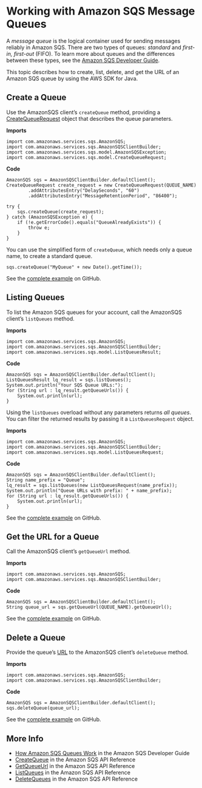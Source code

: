 # Working with Amazon SQS Message Queues<a name="examples-sqs-message-queues"></a>

A *message queue* is the logical container used for sending messages reliably in Amazon SQS\. There are two types of queues: *standard* and *first\-in, first\-out* \(FIFO\)\. To learn more about queues and the differences between these types, see the [Amazon SQS Developer Guide](https://docs.aws.amazon.com/AWSSimpleQueueService/latest/SQSDeveloperGuide/)\.

This topic describes how to create, list, delete, and get the URL of an Amazon SQS queue by using the AWS SDK for Java\.

## Create a Queue<a name="sqs-create-queue"></a>

Use the AmazonSQS client’s `createQueue` method, providing a [CreateQueueRequest](https://docs.aws.amazon.com/sdk-for-java/v1/reference/com/amazonaws/services/sqs/model/CreateQueueRequest.html) object that describes the queue parameters\.

 **Imports** 

```
import com.amazonaws.services.sqs.AmazonSQS;
import com.amazonaws.services.sqs.AmazonSQSClientBuilder;
import com.amazonaws.services.sqs.model.AmazonSQSException;
import com.amazonaws.services.sqs.model.CreateQueueRequest;
```

 **Code** 

```
AmazonSQS sqs = AmazonSQSClientBuilder.defaultClient();
CreateQueueRequest create_request = new CreateQueueRequest(QUEUE_NAME)
        .addAttributesEntry("DelaySeconds", "60")
        .addAttributesEntry("MessageRetentionPeriod", "86400");

try {
    sqs.createQueue(create_request);
} catch (AmazonSQSException e) {
    if (!e.getErrorCode().equals("QueueAlreadyExists")) {
        throw e;
    }
}
```

You can use the simplified form of `createQueue`, which needs only a queue name, to create a standard queue\.

```
sqs.createQueue("MyQueue" + new Date().getTime());
```

See the [complete example](https://github.com/awsdocs/aws-doc-sdk-examples/blob/master/java/example_code/sqs/src/main/java/aws/example/sqs/UsingQueues.java) on GitHub\.

## Listing Queues<a name="sqs-list-queues"></a>

To list the Amazon SQS queues for your account, call the AmazonSQS client’s `listQueues` method\.

 **Imports** 

```
import com.amazonaws.services.sqs.AmazonSQS;
import com.amazonaws.services.sqs.AmazonSQSClientBuilder;
import com.amazonaws.services.sqs.model.ListQueuesResult;
```

 **Code** 

```
AmazonSQS sqs = AmazonSQSClientBuilder.defaultClient();
ListQueuesResult lq_result = sqs.listQueues();
System.out.println("Your SQS Queue URLs:");
for (String url : lq_result.getQueueUrls()) {
    System.out.println(url);
}
```

Using the `listQueues` overload without any parameters returns *all queues*\. You can filter the returned results by passing it a `ListQueuesRequest` object\.

 **Imports** 

```
import com.amazonaws.services.sqs.AmazonSQS;
import com.amazonaws.services.sqs.AmazonSQSClientBuilder;
import com.amazonaws.services.sqs.model.ListQueuesRequest;
```

 **Code** 

```
AmazonSQS sqs = AmazonSQSClientBuilder.defaultClient();
String name_prefix = "Queue";
lq_result = sqs.listQueues(new ListQueuesRequest(name_prefix));
System.out.println("Queue URLs with prefix: " + name_prefix);
for (String url : lq_result.getQueueUrls()) {
    System.out.println(url);
}
```

See the [complete example](https://github.com/awsdocs/aws-doc-sdk-examples/blob/master/java/example_code/sqs/src/main/java/aws/example/sqs/UsingQueues.java) on GitHub\.

## Get the URL for a Queue<a name="sqs-get-queue-url"></a>

Call the AmazonSQS client’s `getQueueUrl` method\.

 **Imports** 

```
import com.amazonaws.services.sqs.AmazonSQS;
import com.amazonaws.services.sqs.AmazonSQSClientBuilder;
```

 **Code** 

```
AmazonSQS sqs = AmazonSQSClientBuilder.defaultClient();
String queue_url = sqs.getQueueUrl(QUEUE_NAME).getQueueUrl();
```

See the [complete example](https://github.com/awsdocs/aws-doc-sdk-examples/blob/master/java/example_code/sqs/src/main/java/aws/example/sqs/UsingQueues.java) on GitHub\.

## Delete a Queue<a name="sqs-delete-queue"></a>

Provide the queue’s [URL](#sqs-get-queue-url) to the AmazonSQS client’s `deleteQueue` method\.

 **Imports** 

```
import com.amazonaws.services.sqs.AmazonSQS;
import com.amazonaws.services.sqs.AmazonSQSClientBuilder;
```

 **Code** 

```
AmazonSQS sqs = AmazonSQSClientBuilder.defaultClient();
sqs.deleteQueue(queue_url);
```

See the [complete example](https://github.com/awsdocs/aws-doc-sdk-examples/blob/master/java/example_code/sqs/src/main/java/aws/example/sqs/UsingQueues.java) on GitHub\.

## More Info<a name="more-info"></a>
+  [How Amazon SQS Queues Work](https://docs.aws.amazon.com/AWSSimpleQueueService/latest/SQSDeveloperGuide/sqs-how-it-works.html) in the Amazon SQS Developer Guide
+  [CreateQueue](http://docs.aws.amazon.com/AWSSimpleQueueService/latest/APIReference/API_CreateQueue.html) in the Amazon SQS API Reference
+  [GetQueueUrl](http://docs.aws.amazon.com/AWSSimpleQueueService/latest/APIReference/API_GetQueueUrl.html) in the Amazon SQS API Reference
+  [ListQueues](http://docs.aws.amazon.com/AWSSimpleQueueService/latest/APIReference/API_ListQueues.html) in the Amazon SQS API Reference
+  [DeleteQueues](http://docs.aws.amazon.com/AWSSimpleQueueService/latest/APIReference/API_DeleteQueues.html) in the Amazon SQS API Reference